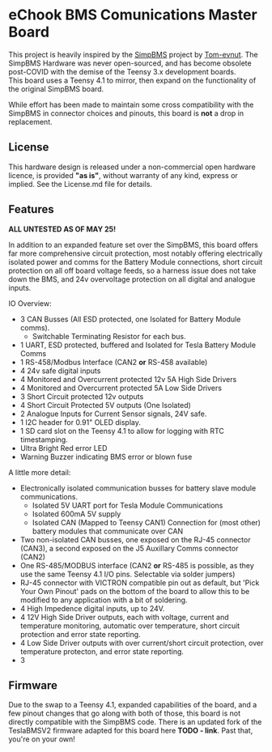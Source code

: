 # eChook BMS Comunications Master Board
This project is heavily inspired by the [SimpBMS](https://github.com/Tom-evnut/SimpBMS) project by [Tom-evnut](https://github.com/Tom-evnut). The SimpBMS Hardware was never open-sourced, and has become obsolete post-COVID with the demise of the Teensy 3.x development boards.  
This board uses a Teensy 4.1 to mirror, then expand on the functionality of the original SimpBMS board.

While effort has been made to maintain some cross compatibility with the SimpBMS in connector choices and pinouts, this board is **not** a drop in replacement.

## License
This hardware design is released under a non-commercial open hardware licence, is provided **"as is"**, without warranty of any kind, express or implied. See the License.md file for details.

## Features

**ALL UNTESTED AS OF MAY 25!**

In addition to an expanded feature set over the SimpBMS, this board offers far more comprehensive circuit protection, most notably offering electrically isolated power and comms for the Battery Module connections, short circuit protection on all off board voltage feeds, so a harness issue does not take down the BMS, and 24v overvoltage protection on all digital and analogue inputs.

IO Overview:  
- 3 CAN Busses (All ESD protected, one Isolated for Battery Module comms).
    - Switchable Terminating Resistor for each bus.
- 1 UART, ESD protected, buffered and Isolated for Tesla Battery Module Comms
- 1 RS-458/Modbus Interface (CAN2 **or** RS-458 available)
- 4 24v safe digital inputs
- 4 Monitored and Overcurrent protected 12v 5A High Side Drivers
- 4 Monitored and Overcurrent protected 5A Low Side Drivers
- 3 Short Circuit protected 12v outputs
- 4 Short Circuit Protected 5V outputs (One Isolated)
- 2 Analogue Inputs for Current Sensor signals, 24V safe.
- 1 I2C header for 0.91" OLED display.
- 1 SD card slot on the Teensy 4.1 to allow for logging with RTC timestamping.
- Ultra Bright Red error LED
- Warning Buzzer indicating BMS error or blown fuse


A little more detail:  
- Electronically isolated communication busses for battery slave module communications.
    - Isolated 5V UART port for Tesla Module Communications
    - Isolated 600mA 5V supply 
    - Isolated CAN (Mapped to Teensy CAN1) Connection for (most other) battery modules that communicate over CAN
- Two non-isolated CAN busses, one exposed on the RJ-45 connector (CAN3), a second exposed on the J5 Auxillary Comms connector (CAN2)
- One RS-485/MODBUS interface (CAN2 **or** RS-485 is possible, as they use the same Teensy 4.1 I/O pins. Selectable via solder jumpers)
- RJ-45 connector with VICTRON compatible pin out as default, but 'Pick Your Own Pinout' pads on the bottom of the board to allow this to be modified to any application with a bit of soldering.
- 4 High Impedence digital inputs, up to 24V.
- 4 12V High Side Driver outputs, each with voltage, current and temperature monitoring, automatic over temperature, short circuit protection and error state reporting.
- 4 Low Side Driver outputs with over current/short circuit protection, over temperature protecton, and error state reporting.
- 3

## Firmware
Due to the swap to a Teensy 4.1, expanded capabilities of the board, and a few pinout changes that go along with both of those, this board is not directly compatible with the SimpBMS code. There is an updated fork of the TeslaBMSV2 firmware adapted for this board here **TODO - link**. Past that, you're on your own!